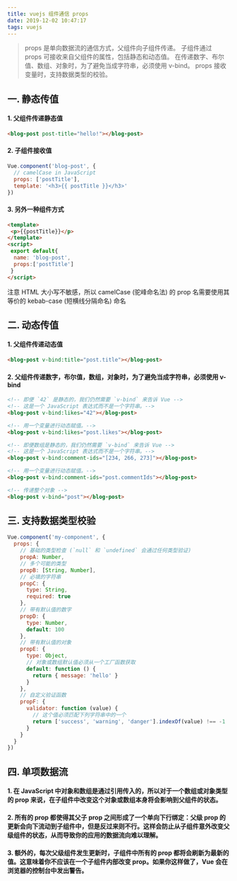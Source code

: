 ```yaml
---
title: vuejs 组件通信 props
date: 2019-12-02 10:47:17
tags: vuejs
---
```


> props 是单向数据流的通信方式，父组件向子组件传递。
> 子组件通过 props 可接收来自父组件的属性，包括静态和动态值。
> 在传递数字、布尔值、数组、对象时，为了避免当成字符串，必须使用 v-bind。
> props 接收变量时，支持数据类型的校验。

<!-- more -->

## 一. 静态传值
#### 1. 父组件传递静态值
```html
<blog-post post-title="hello!"></blog-post>
```

#### 2. 子组件接收值
```js
Vue.component('blog-post', {
  // camelCase in JavaScript
  props: ['postTitle'],
  template: '<h3>{{ postTitle }}</h3>'
})

```

#### 3. 另外一种组件方式
```html
<template>
 <p>{{postTitle}}</p>
</template>
<script>
 export default{
  name: 'blog-post',
  props:['postTitle']
 }
</script>
```
注意 HTML 大小写不敏感，所以 camelCase (驼峰命名法) 的 prop 名需要使用其等价的 kebab-case (短横线分隔命名) 命名


## 二. 动态传值

#### 1. 父组件传递动态值
```html
<blog-post v-bind:title="post.title"></blog-post>

```

#### 2. 父组件传递数字，布尔值，数组，对象时，为了避免当成字符串，必须使用 v-bind
```html
<!-- 即便 `42` 是静态的，我们仍然需要 `v-bind` 来告诉 Vue -->
<!-- 这是一个 JavaScript 表达式而不是一个字符串。-->
<blog-post v-bind:likes="42"></blog-post>

<!-- 用一个变量进行动态赋值。-->
<blog-post v-bind:likes="post.likes"></blog-post>

<!-- 即便数组是静态的，我们仍然需要 `v-bind` 来告诉 Vue -->
<!-- 这是一个 JavaScript 表达式而不是一个字符串。-->
<blog-post v-bind:comment-ids="[234, 266, 273]"></blog-post>

<!-- 用一个变量进行动态赋值。-->
<blog-post v-bind:comment-ids="post.commentIds"></blog-post>

<!-- 传递整个对象 -->
<blog-post v-bind="post"></blog-post>

```


## 三. 支持数据类型校验
```js
Vue.component('my-component', {
  props: {
    // 基础的类型检查 (`null` 和 `undefined` 会通过任何类型验证)
    propA: Number,
    // 多个可能的类型
    propB: [String, Number],
    // 必填的字符串
    propC: {
      type: String,
      required: true
    },
    // 带有默认值的数字
    propD: {
      type: Number,
      default: 100
    },
    // 带有默认值的对象
    propE: {
      type: Object,
      // 对象或数组默认值必须从一个工厂函数获取
      default: function () {
        return { message: 'hello' }
      }
    },
    // 自定义验证函数
    propF: {
      validator: function (value) {
        // 这个值必须匹配下列字符串中的一个
        return ['success', 'warning', 'danger'].indexOf(value) !== -1
      }
    }
  }
})
```



## 四. 单项数据流

#### 1. 在 JavaScript 中对象和数组是通过引用传入的，所以对于一个数组或对象类型的 prop 来说，在子组件中改变这个对象或数组本身将会影响到父组件的状态。

#### 2. 所有的 prop 都使得其父子 prop 之间形成了一个单向下行绑定：父级 prop 的更新会向下流动到子组件中，但是反过来则不行。这样会防止从子组件意外改变父级组件的状态，从而导致你的应用的数据流向难以理解。

#### 3. 额外的，每次父级组件发生更新时，子组件中所有的 prop 都将会刷新为最新的值。这意味着你不应该在一个子组件内部改变 prop。如果你这样做了，Vue 会在浏览器的控制台中发出警告。


